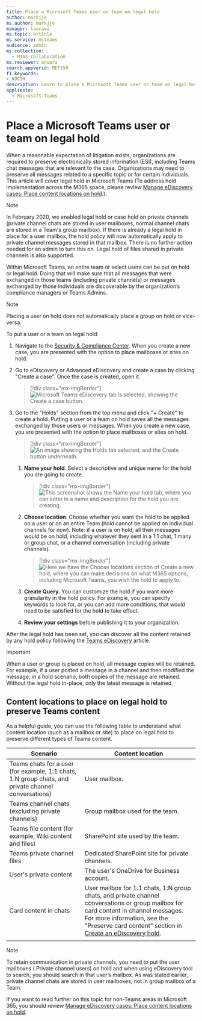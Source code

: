```yaml
---
title: Place a Microsoft Teams user or team on legal hold
author: markjjo
ms.author: markjjo
manager: laurawi
ms.topic: article
ms.service: msteams
audience: admin
ms.collection: 
  - M365-collaboration
ms.reviewer: anwara
search.appverid: MET150
f1.keywords:
- NOCSH
description: Learn to place a Microsoft Teams user or team on legal hold using the Security & Compliance Center and learn what needs a legal hold based on data requirements.
appliesto: 
  - Microsoft Teams
---
```


# Place a Microsoft Teams user or team on legal hold


When a reasonable expectation of litigation exists, organizations are required to preserve electronically stored information (ESI), including Teams chat messages that are relevant to the case. Organizations may need to preserve all messages related to a specific topic or for certain individuals. This article will cover legal hold in Microsoft Teams (To address hold implementation across the M365 space, please review [Manage eDiscovery cases: Place content locations on hold](/microsoft-365/compliance/ediscovery-cases#step-4-place-content-locations-on-hold).).

> [!NOTE]
> In February 2020, we enabled legal hold or case hold on private channels (private channel chats are stored in user mailboxes, normal channel chats are stored in a Team's group mailbox). If there is already a legal hold in place for a user mailbox, the hold policy will now automatically apply to private channel messages stored in that mailbox. There is no further action needed for an admin to turn this on. Legal hold of files shared in private channels is also supported.

Within Microsoft Teams, an entire team or select users can be put on hold or legal hold. Doing that will make sure that all messages that were exchanged in those teams (including private channels) or messages exchanged by those individuals are discoverable by the organization’s compliance managers or Teams Admins.

> [!NOTE]
> Placing a user on hold does not automatically place a group on hold or vice-versa.

To put a user or a team on legal hold:

1. Navigate to the [Security & Compliance Center](https://go.microsoft.com/fwlink/?linkid=854628). When you create a new case, you are presented with the option to place mailboxes or sites on hold.

2. Go to eDiscovery or Advanced eDiscovery and create a case by clicking "Create a case". Once the case is created, open it.

   > [!div class="mx-imgBorder"]
   > ![Microsoft Teams eDiscovery tab is selected, showing the Create a case button.](media/LegalHold1.png)

3. Go to the "Holds" section from the top menu and click "+ Create" to create a hold. Putting a user or a team on hold saves all the messages exchanged by those users or messages. When you create a new case, you are presented with the option to place mailboxes or sites on hold.

   > [!div class="mx-imgBorder"]
   > ![An image showing the Holds tab selected, and the Create button underneath.](media/LegalHold2.png)

   1. **Name your hold**. Select a descriptive and unique name for the hold you are going to create.

      > [!div class="mx-imgBorder"]
      > ![This screenshot shows the Name your hold tab, where you can enter in a name and description for the hold you are creating.](media/LegalHold3.png)

    2. **Choose location**. Choose whether you want the hold to be applied on a user or on an entire Team (hold cannot be applied on individual channels for now). Note: if a user is on hold, all their messages would be on hold, including whatever they sent in a 1:1 chat, 1:many or group chat, or a channel conversation (including private channels).
  
       > [!div class="mx-imgBorder"]
       > ![Here we have the Choose locations section of Create a new hold, where you can make decisions on what M365 options, including Microsoft Teams, you wish the hold to apply to.](media/LegalHold4.png)

    3. **Create Query**. You can customize the hold if you want more granularity in the hold policy. For example, you can specify keywords to look for, or you can add more conditions, that would need to be satisfied for the hold to take effect.
	
    4. **Review your settings** before publishing it to your organization.

After the legal hold has been set, you can discover all the content retained by any hold policy following the [Teams eDiscovery](eDiscovery-investigation.md) article.

> [!IMPORTANT]
> When a user or group is placed on hold, all message copies will be retained. For example, if a user posted a message in a channel and then modified the message, in a hold scenario, both copies of the message are retained. Without the legal hold in-place, only the latest message is retained.

## Content locations to place on legal hold to preserve Teams content

As a helpful guide, you can use the following table to understand what content location (such as a mailbox or site) to place on legal hold to preserve different types of Teams content.


|Scenario  |Content location|
|---------|---------|
|Teams chats for a user (for example, 1:1 chats, 1:N group chats, and private channel conversations)     |User mailbox.         |
|Teams channel chats (excluding private channels)    |Group mailbox used for the team.         |
|Teams file content (for example, Wiki content and files)     |SharePoint site used by the team.         |
|Teams private channel files     |Dedicated SharePoint site for private channels.     |
|User's private content     |The user's OneDrive for Business account.         |
|Card content in chats|User mailbox for 1:1 chats, 1:N group chats, and private channel conversations or group mailbox for card content in channel messages. For more information, see the "Preserve card content" section in [Create an eDiscovery hold](/microsoft-365/compliance/create-ediscovery-holds#preserve-card-content).
||||

> [!NOTE]
> To retain communication in private channels, you need to put the user mailboxes ( Private channel users) on hold and when using eDiscovery tool to search, you should search in that user’s mailbox. As was stated earlier, private channel chats are stored in user mailboxes, not in group mailbox of a Team.

If you want to read further on this topic for non-Teams areas in Microsoft 365, you should review [Manage eDiscovery cases: Place content locations on hold](/microsoft-365/compliance/ediscovery-cases#step-4-place-content-locations-on-hold).